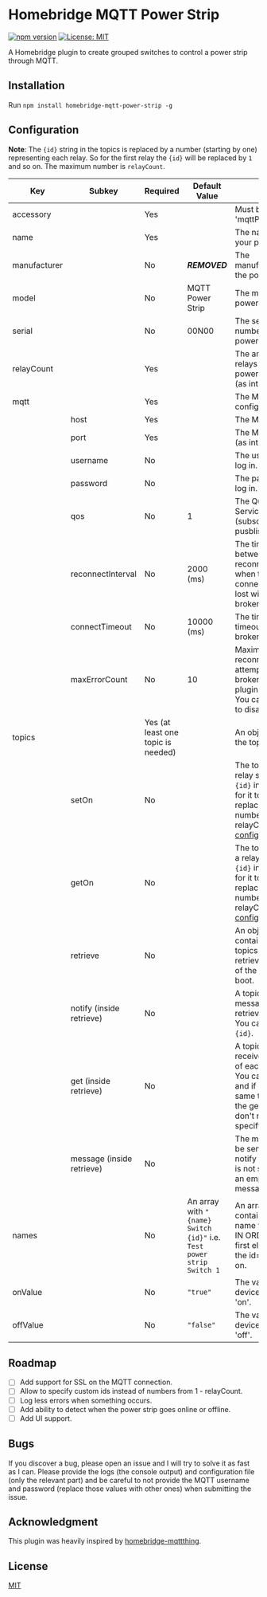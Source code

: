 # Homebridge MQTT Power Strip

 [![npm version](https://badge.fury.io/js/homebridge-mqtt-power-strip.svg)](https://badge.fury.io/js/https://www.npmjs.com/package/homebridge-mqtt-power-strip) [![License: MIT](https://img.shields.io/badge/License-MIT-yellow.svg)](LICENSE)

A Homebridge plugin to create grouped switches to control a power strip through MQTT.

## Installation

Run `npm install homebridge-mqtt-power-strip -g`

## Configuration

**Note**: The `{id}` string in the topics is replaced by a number (starting by one) representing each relay. So for the first relay the `{id}` will be replaced by `1` and so on. The maximum number is `relayCount`.

| Key | Subkey | Required | Default Value | Note |
|-----|--------|----------|---------------|------|
| accessory | | Yes | | Must be 'mqttPowerStrip'. |
| name | | Yes | | The name of your power strip. |
| manufacturer | | No | ***REMOVED*** | The manufacturer of the power strip. |
| model | | No | MQTT Power Strip | The model of the power strip. |
| serial | | No | 00N00 | The serial number of the power strip. |
| relayCount | | Yes | | The amount of relays your power strip has (as int). |
| mqtt | | Yes | | The MQTT configuration. |
| | host | Yes | | The MQTT host. |
| | port | Yes | | The MQTT port (as int). |
| | username | No | | The username to log in. |
| | password | No | | The password to log in. |
| | qos | No | 1 | The Quality Of Service (subscribe and pusblish). |
| | reconnectInterval | No | 2000 (ms) | The time between reconnections when the connection is lost with the broker (in ms). |
| | connectTimeout | No | 10000 (ms) | The time to timeout with the broker (in ms). |
| | maxErrorCount | No | 10 | Maximum time of reconnection attempts with the broker until the plugin gives up. You can use -1 to disable it. |
| topics | | Yes (at least one topic is needed) | | An object with the topics. |
| | setOn | No | | The topic to set a relay state. Use `{id}` in the topic for it to be replaced  with a number from 1 - relayCount (see [config. example](example-config.json)). |
| | getOn | No |  | The topic to get a relay state. Use `{id}` in the topic for it to be replaced  with a number from 1 - relayCount (see [config. example](example-config.json)). |
| | retrieve | No | | An object that contains the topics needed to retrieve the state of the relays at boot.
| | notify (inside retrieve) | No | | A topic to sent a message to retrieve the data. You can use `{id}`. |
| | get (inside retrieve) | No | | A topic to receive the state of each relay. You can use `{id}` and if it's the same topic as the getOn, you don't need to specify it. |
| | message (inside retrieve) | No | | The message to be sent on the notify topic. If it is not specified an empty message is sent. |
| names | | No | An array with `"{name} Switch {id}"` i.e. `Test power strip Switch 1` | An array that contains the name for each id IN ORDER, so the first element is the id=1 and so on. |
| onValue | | No | `"true"` | The value the device sends as 'on'. |
| offValue | | No | `"false"` | The value the device sends as 'off'. |

## Roadmap

- [ ] Add support for SSL on the MQTT connection.
- [ ] Allow to specify custom ids instead of numbers from 1 - relayCount.
- [ ] Log less errors when something occurs.
- [ ] Add ability to detect when the power strip goes online or offline.
- [ ] Add UI support.

## Bugs

If you discover a bug, please open an issue and I will try to solve it as fast as I can. Please provide the logs (the console output) and configuration file (only the relevant part) and be careful to not provide the MQTT username and password (replace those values with other ones) when submitting the issue.

## Acknowledgment

This plugin was heavily inspired by [homebridge-mqttthing](https://github.com/arachnetech/homebridge-mqttthing).

## License
[MIT](LICENSE)
